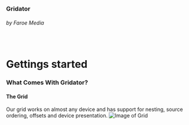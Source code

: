 ### Gridator
###### by Faroe Media
&nbsp;

# Gettings started

### What Comes With Gridator?

#### The Grid
Our grid works on almost any device and has support for nesting, source ordering, offsets and device presentation.
![Image of Grid](https://github.com/ingipingi/Work/blob/master/images/grid.png)
